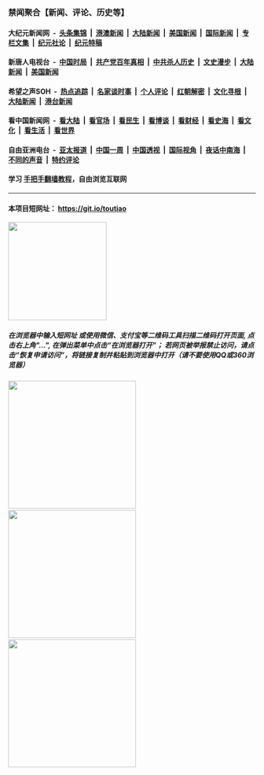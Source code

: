 ### 禁闻聚合【新闻、评论、历史等】

#### 大纪元新闻网 &nbsp;-&nbsp; [头条集锦](indexes/E头条集锦.md?t=03142202) &nbsp;|&nbsp; [港澳新闻](indexes/E港澳新闻.md?t=03142202)  &nbsp;|&nbsp; [大陆新闻](indexes/E大陆新闻.md?t=03142202) &nbsp;|&nbsp; [美国新闻](indexes/E美国新闻.md?t=03142202) &nbsp;|&nbsp; [国际新闻](indexes/E国际新闻.md?t=03142202) &nbsp;|&nbsp; [专栏文集](indexes/E专栏文集.md?t=03142202) &nbsp;|&nbsp; [纪元社论](indexes/E纪元社论.md?t=03142202) &nbsp;|&nbsp; [纪元特稿](indexes/E纪元特稿.md?t=03142202) 

#### 新唐人电视台 &nbsp;-&nbsp; [中国时局](indexes/N中国时局.md?t=03142202) &nbsp;|&nbsp; [共产党百年真相](indexes/N共产党百年真相.md?t=03142202) &nbsp;|&nbsp; [中共杀人历史](indexes/N中共杀人历史.md?t=03142202) &nbsp;|&nbsp; [文史漫步](indexes/N文史漫步.md?t=03142202) &nbsp;|&nbsp; [大陆新闻](indexes/N大陆新闻.md?t=03142202) &nbsp;|&nbsp; [美国新闻](indexes/N美国新闻.md?t=03142202)

#### 希望之声SOH &nbsp;-&nbsp; [热点追踪](indexes/H热点追踪.md?t=03142202) &nbsp;|&nbsp; [名家谈时事](indexes/H名家谈时事.md?t=03142202) &nbsp;|&nbsp; [个人评论](indexes/H个人评论.md?t=03142202)  &nbsp;|&nbsp; [红朝解密](indexes/H红朝解密.md?t=03142202) &nbsp;|&nbsp; [文化寻根](indexes/H文化寻根.md?t=03142202) &nbsp;|&nbsp; [大陆新闻](indexes/H大陆新闻.md?t=03142202) &nbsp;|&nbsp; [港台新闻](indexes/H港台新闻.md?t=03142202)

#### 看中国新闻网 &nbsp;-&nbsp; [看大陆](indexes/S看大陆.md?t=03142202) &nbsp;|&nbsp; [看官场](indexes/S看官场.md?t=03142202) &nbsp;|&nbsp; [看民生](indexes/S看民生.md?t=03142202)  &nbsp;|&nbsp; [看博谈](indexes/S看博谈.md?t=03142202) &nbsp;|&nbsp; [看财经](indexes/S看财经.md?t=03142202) &nbsp;|&nbsp; [看史海](indexes/S看史海.md?t=03142202) &nbsp;|&nbsp; [看文化](indexes/S看文化.md?t=03142202) &nbsp;|&nbsp; [看生活](indexes/S看生活.md?t=03142202) &nbsp;|&nbsp; [看世界](indexes/S看世界.md?t=03142202)

#### 自由亚洲电台 &nbsp;-&nbsp; [亚太报道](indexes/R亚太报道.md?t=03142202) &nbsp;|&nbsp; [中国一周](indexes/R中国一周.md?t=03142202) &nbsp;|&nbsp; [中国透视](indexes/R中国透视.md?t=03142202)  &nbsp;|&nbsp; [国际视角](indexes/R国际视角.md?t=03142202) &nbsp;|&nbsp; [夜话中南海](indexes/R夜话中南海.md?t=03142202) &nbsp;|&nbsp; [不同的声音](indexes/R不同的声音.md?t=03142202) &nbsp;|&nbsp; [特约评论](indexes/R特约评论.md?t=03142202)

#### 学习 [手把手翻墙教程](https://github.com/gfw-breaker/guides/wiki)，自由浏览互联网

----

#### 本项目短网址： https://git.io/toutiao
<img src="https://raw.githubusercontent.com/gfw-breaker/banned-news/master/scripts/img/qr.png" width="200px"/>  

##### 在浏览器中输入短网址 或使用微信、支付宝等二维码工具扫描二维码打开页面, 点击右上角"...", 在弹出菜单中点击“在浏览器打开”； 若网页被举报禁止访问，请点击“恢复申请访问”，将链接复制并粘贴到浏览器中打开（请不要使用QQ或360浏览器）

<img src="https://raw.githubusercontent.com/gfw-breaker/banned-news/master/scripts/img/1.png" width="260px"/> &nbsp; <img src="https://raw.githubusercontent.com/gfw-breaker/banned-news/master/scripts/img/2.png" width="260px"/> &nbsp; <img src="https://raw.githubusercontent.com/gfw-breaker/banned-news/master/scripts/img/3.png" width="260px"/>
